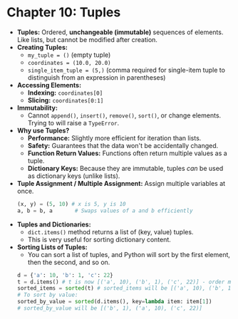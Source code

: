 # Chapter 10: Tuples

* **Tuples:** Ordered, **unchangeable (immutable)** sequences of elements. Like lists, but cannot be modified after creation.
* **Creating Tuples:**
    * `my_tuple = ()` (empty tuple)
    * `coordinates = (10.0, 20.0)`
    * `single_item_tuple = (5,)` (comma required for single-item tuple to distinguish from an expression in parentheses)
* **Accessing Elements:**
    * **Indexing:** `coordinates[0]`
    * **Slicing:** `coordinates[0:1]`
* **Immutability:**
    * Cannot `append()`, `insert()`, `remove()`, `sort()`, or change elements. Trying to will raise a `TypeError`.
* **Why use Tuples?**
    * **Performance:** Slightly more efficient for iteration than lists.
    * **Safety:** Guarantees that the data won't be accidentally changed.
    * **Function Return Values:** Functions often return multiple values as a tuple.
    * **Dictionary Keys:** Because they are immutable, tuples *can* be used as dictionary keys (unlike lists).
* **Tuple Assignment / Multiple Assignment:** Assign multiple variables at once.
    ```python
    (x, y) = (5, 10) # x is 5, y is 10
    a, b = b, a       # Swaps values of a and b efficiently
    ```
* **Tuples and Dictionaries:**
    * `dict.items()` method returns a list of (key, value) tuples.
    * This is very useful for sorting dictionary content.
* **Sorting Lists of Tuples:**
    * You can sort a list of tuples, and Python will sort by the first element, then the second, and so on.
    ```python
    d = {'a': 10, 'b': 1, 'c': 22}
    t = d.items() # t is now [('a', 10), ('b', 1), ('c', 22)] - order might vary
    sorted_items = sorted(t) # sorted_items will be [('a', 10), ('b', 1), ('c', 22)]
    # To sort by value:
    sorted_by_value = sorted(d.items(), key=lambda item: item[1])
    # sorted_by_value will be [('b', 1), ('a', 10), ('c', 22)]
    ```